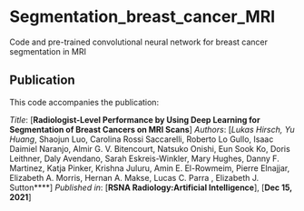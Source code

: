# Segmentation_breast_cancer_MRI
Code and pre-trained convolutional neural network for breast cancer segmentation in MRI

## Publication

This code accompanies the publication:

*Title*: [**Radiologist-Level Performance by Using Deep Learning for Segmentation of Breast Cancers on MRI Scans**]
*Authors*: [**Lukas Hirsch*, Yu Huang*, Shaojun Luo, Carolina Rossi Saccarelli, Roberto Lo Gullo, Isaac Daimiel Naranjo, Almir G. V. Bitencourt, Natsuko Onishi, Eun Sook Ko, Doris Leithner, Daly Avendano, Sarah Eskreis-Winkler, Mary Hughes, Danny F. Martinez, Katja Pinker, Krishna Juluru, Amin E. El-Rowmeim, Pierre Elnajjar, Elizabeth A. Morris, Hernan A. Makse, Lucas C. Parra , Elizabeth J. Sutton****]
*Published in*: [**RSNA Radiology:Artificial Intelligence**], [**Dec 15, 2021**]

